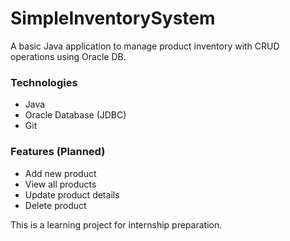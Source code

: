 # SimpleInventorySystem

A basic Java application to manage product inventory with CRUD operations using Oracle DB.

### Technologies
- Java
- Oracle Database (JDBC)
- Git

### Features (Planned)
- Add new product
- View all products
- Update product details
- Delete product

This is a learning project for internship preparation.
